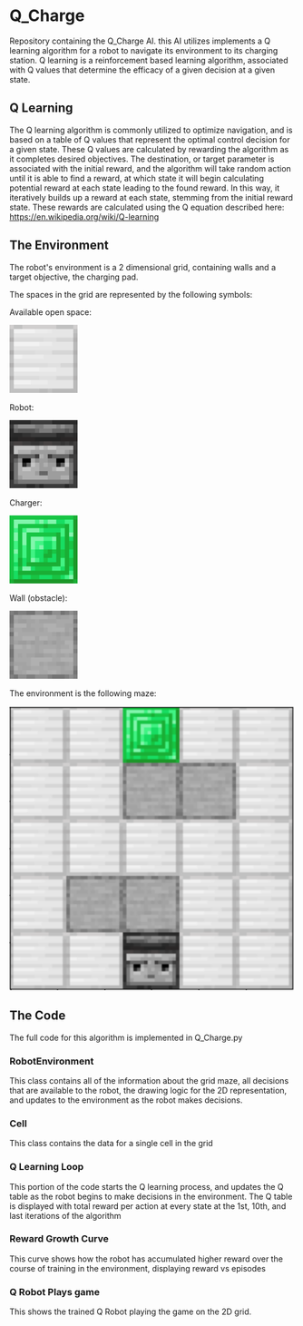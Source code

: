 # Q_Charge

Repository containing the Q_Charge AI. this AI utilizes implements a Q learning algorithm for a robot to navigate its environment to its charging station.
Q learning is a reinforcement based learning algorithm, associated with Q values that determine the efficacy
of a given decision at a given state.

## Q Learning 

The Q learning algorithm is commonly utilized to optimize navigation, and is based on a table of Q values that
represent the optimal control decision for a given state. These Q values are calculated by rewarding the
algorithm as it completes desired objectives. The destination, or target parameter is associated with the
initial reward, and the algorithm will take random action until it is able to find a reward, at which state
it will begin calculating potential reward at each state leading to the found reward. In this way, it iteratively
builds up a reward at each state, stemming from the initial reward state. These rewards are calculated using
the Q equation described here: https://en.wikipedia.org/wiki/Q-learning

## The Environment

The robot's environment is a 2 dimensional grid, containing walls and a target objective, the charging pad.

The spaces in the grid are represented by the following symbols:

Available open space:

![Alt text](grass.png?raw=true "Title")

Robot:

![Alt text](Robot.png?raw=true "Title")

Charger:

![Alt text](charger.png?raw=true "Title")

Wall (obstacle):

![Alt text](wall.png?raw=true "Title")


The environment is the following maze:

![Alt text](grid.png?raw=true "Title")


## The Code

The full code for this algorithm is implemented in Q_Charge.py

### RobotEnvironment

This class contains all of the information about the grid maze, all decisions that are available to the robot, the drawing logic for the 2D representation, and updates to
the environment as the robot makes decisions.

### Cell

This class contains the data for a single cell in the grid

### Q Learning Loop

This portion of the code starts the Q learning process, and updates the Q table as the robot begins to make decisions in the environment. 
The Q table is displayed with total reward per action at every state at the 1st, 10th, and last iterations of the algorithm

### Reward Growth Curve

This curve shows how the robot has accumulated higher reward over the course of training in the environment, displaying reward vs episodes

### Q Robot Plays game

This shows the trained Q Robot playing the game on the 2D grid.
